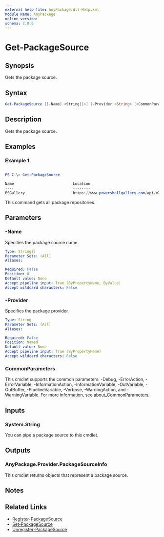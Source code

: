 ```yaml
---
external help file: AnyPackage.dll-Help.xml
Module Name: AnyPackage
online version:
schema: 2.0.0
---
```


# Get-PackageSource

## Synopsis

Gets the package source.

## Syntax

```powershell
Get-PackageSource [[-Name] <String[]>] [-Provider <String> [<CommonParameters>]
```

## Description

Gets the package source.

## Examples

### Example 1

```powershell

PS C:\> Get-PackageSource

Name                           Location                                           Trusted
----                           --------                                           -------
PSGallery                      https://www.powershellgallery.com/api/v2           True
```

This command gets all package repositories.

## Parameters

### -Name

Specifies the package source name.

```yaml
Type: String[]
Parameter Sets: (All)
Aliases:

Required: False
Position: 0
Default value: None
Accept pipeline input: True (ByPropertyName, ByValue)
Accept wildcard characters: False
```

### -Provider

Specifies the package provider.

```yaml
Type: String
Parameter Sets: (All)
Aliases:

Required: False
Position: Named
Default value: None
Accept pipeline input: True (ByPropertyName)
Accept wildcard characters: False
```

### CommonParameters

This cmdlet supports the common parameters: -Debug, -ErrorAction, -ErrorVariable, -InformationAction, -InformationVariable, -OutVariable, -OutBuffer, -PipelineVariable, -Verbose, -WarningAction, and -WarningVariable. For more information, see [about_CommonParameters](http://go.microsoft.com/fwlink/?LinkID=113216).

## Inputs

### System.String

You can pipe a package source to this cmdlet.

## Outputs

### AnyPackage.Provider.PackageSourceInfo

This cmdlet returns objects that represent a package source.

## Notes

## Related Links

* [Register-PackageSource](Register-PackageSource.md)
* [Set-PackageSource](Set-PackageSource.md)
* [Unregister-PackageSource](Unregister-PackageSource.md)
